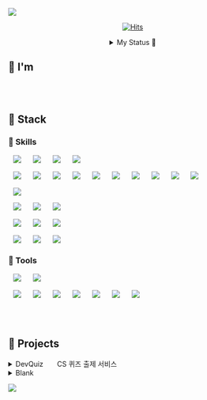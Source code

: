 ![](https://capsule-render.vercel.app/api?type=waving&height=250&color=8252f3&text=Youkam%20Jeong&section=header&fontAlignY=32&fontAlign=50&descAlignY=55&fontColor=FFFFFF&desc=H%20.%20Choi&descSize=20&descAlign=73&reversal=false)
 
<!-- ![](https://capsule-render.vercel.app/api?type=waving&height=300&color=8252f3&text=Youkam%20Jeong&fontColor=ffffff&fontAlignY=40&desc=H.%20Choi&descAlignY=50) -->
<!-- ![](https://capsule-render.vercel.app/api?type=slice&height=250&color=8252f3&text=Youkam%20Jeong&section=header&fontAlignY=32&fontAlign=71&descAlignY=46&rotate=16&fontColor=FFFFFF&desc=H.Choi&descSize=20&descAlign=90) -->

<div align = "center"> 

[![Hits](https://hits.seeyoufarm.com/api/count/incr/badge.svg?url=https%3A%2F%2Fgithub.com%2FYoukamii&count_bg=%23BD43FF&title_bg=%23555555&icon=github.svg&icon_color=%23E7E7E7&title=Visitors&edge_flat=false)](https://hits.seeyoufarm.com)  

<details>
    <summary> My Status 🦭 </summary>

<a href="https://github.com/Youkamii/github-readme-stats"> 
    <img src="https://github-readme-stats.vercel.app/api/top-langs/?username=Youkamii&layout=donut&show_icons=true&theme=material-palenight&hide_border=true&bg_color=20232a&icon_color=58A6FF&text_color=fff&title_color=58A6FF&count_private=true&exclude_repo=Face-Transfer-Application" width=37% />
</a>    
<a href="https://github.com/Youkamii/github-readme-stats"> 
  <img src="https://github-readme-stats-one-bice.vercel.app/api?username=Youkamii&show_icons=true&include_all_commits=true&count_public=true&role=OWNER,ORGANIZATION_MEMBER,COLLABORATOR&theme=material-palenight&hide_border=true&bg_color=20232a&icon_color=58A6FF&text_color=fff&title_color=58A6FF&count_private=true&exclude_repo=Face-Transfer-Application" width=57.7% />
</a>
<a href="https://github.com/Youkamii/github-readme-activity-graph">
    <img src="https://github-readme-activity-graph.vercel.app/graph?username=Youkamii&theme=react-dark&bg_color=20232a&hide_border=true&line=58A6FF&color=58A6FF" width=95%/>
</a>
<br/>

<img src="https://youkamii.github.io/Youkamii/github-contribution-grid-snake.svg" alt="GitHub Snake" />




    
</details>

</div>

## 🐬 I'm

<br/><br/>

## 🪼 Stack

### 🐳 Skills

<!-- Programming Languages -->
<img src="https://img.shields.io/badge/HTML-E34F26?style=flat-square&logo=HTML5&logoColor=white" style="height : auto; margin-left : 10px; margin-right : 10px;"/> <img src="https://img.shields.io/badge/CSS-1572B6?style=flat-square&logo=CSS3&logoColor=white" style="height : auto; margin-left : 10px; margin-right : 10px;"/> <img src="https://img.shields.io/badge/C-A8B9CC?style=flat-square&logo=C&logoColor=white" style="height : auto; margin-left : 10px; margin-right : 10px;"/> <img src="https://img.shields.io/badge/JAVA-007396?style=flat-square&logo=java&logoColor=white" style="height : auto; margin-left : 10px; margin-right : 10px;"/>

<!-- <img src="https://img.shields.io/badge/C++-00599C?style=flat-square&logo=CPLUSPLUS&logoColor=white" style="height : auto; margin-left : 10px; margin-right : 10px;"/> -->


<!-- <img src="https://img.shields.io/badge/JAVASCRIPT-CAC532?style=flat-square&logo=JAVASCRIPT&logoColor=white" style="height : auto; margin-left : 10px; margin-right : 10px;"/> <img src="https://img.shields.io/badge/PYTHON-98FB98?style=flat-square&logo=PYTHON&logoColor=white" style="height : auto; margin-left : 10px; margin-right : 10px;"/> <img src="https://img.shields.io/badge/KOTLIN-8252f3?style=flat-square&logo=KOTLIN&logoColor=white" style="height : auto; margin-left : 10px; margin-right : 10px;"/> -->

<!-- FW LB -->
<img src="https://img.shields.io/badge/SPRING DATA JPA-77B25A?style=flat-square&logo=SPRINGDATAJPA&logoColor=white" style="height : auto; margin-left : 10px; margin-right : 10px;"/> <img src="https://img.shields.io/badge/SPRING-6DB33F?style=flat-square&logo=SPRING&logoColor=white" style="height : auto; margin-left : 10px; margin-right : 10px;"/> <img src="https://img.shields.io/badge/SPRINGBOOT-8BC34A?style=flat-square&logo=SPRINGBOOT&logoColor=white" style="height : auto; margin-left : 10px; margin-right : 10px;"/> <img src="https://img.shields.io/badge/SPRING MVC-9CCC65?style=flat-square&logo=SPRING&logoColor=white" style="height : auto; margin-left : 10px; margin-right : 10px;"/> <img src="https://img.shields.io/badge/SPRING REST API-AED581?style=flat-square&logo=SPRING&logoColor=white" style="height : auto; margin-left : 10px; margin-right : 10px;"/> <img src="https://img.shields.io/badge/SPRING SECURITY-C5E1A5?style=flat-square&logo=SPRING SECURITY&logoColor=white" style="height : auto; margin-left : 10px; margin-right : 10px;"/> <img src="https://img.shields.io/badge/SPRING BATCH-DCEDC8?style=flat-square&logo=SPRING BATCH&logoColor=white" style="height : auto; margin-left : 10px; margin-right : 10px;"/> <img src="https://img.shields.io/badge/QUERYDSL-4D4D4D?style=flat-square&logo=QUERYDSL&logoColor=white" style="height : auto; margin-left : 10px; margin-right : 10px;"/> <img src="https://img.shields.io/badge/THYMELEAF-005F0F?style=flat-square&logo=THYMELEAF&logoColor=white" style="height : auto; margin-left : 10px; margin-right : 10px;"/> <img src="https://img.shields.io/badge/BOOTSTRAP-7952B3?style=flat-square&logo=BOOTSTRAP&logoColor=white" style="height : auto; margin-left : 10px; margin-right : 10px;"/>

<!-- <img src="https://img.shields.io/badge/TYPESCRIPT-3178C6?style=flat-square&logo=TYPESCRIPT&logoColor=white" style="height : auto; margin-left : 10px; margin-right : 10px;"/> -->

<!-- API -->
<img src="https://img.shields.io/badge/GPTAPI-412991?style=flat-square&logo=OPENAI&logoColor=white" style="height : auto; margin-left : 10px; margin-right : 10px;"/>

<!-- DB -->
<img src="https://img.shields.io/badge/MYSQL-4479A1?style=flat-square&logo=MYSQL&logoColor=white" style="height : auto; margin-left : 10px; margin-right : 10px;"/> <img src="https://img.shields.io/badge/REDIS-DC382D?style=flat-square&logo=REDIS&logoColor=white" style="height : auto; margin-left : 10px; margin-right : 10px;"/> <img src="https://img.shields.io/badge/FIREBASE-FFCA28?style=flat-square&logo=FIREBASE&logoColor=white" style="height : auto; margin-left : 10px; margin-right : 10px;"/>

<!-- CI/CD -->
<img src="https://img.shields.io/badge/Jenkins-D24939?style=flat-square&logo=jenkins&logoColor=white" style="height : auto; margin-left : 10px; margin-right : 10px;"/> <img src="https://img.shields.io/badge/NGINX-009639?style=flat-square&logo=NGINX&logoColor=white" style="height : auto; margin-left : 10px; margin-right : 10px;"/> <img src="https://img.shields.io/badge/DOCKER-2496ED?style=flat-square&logo=DOCKER&logoColor=white" style="height : auto; margin-left : 10px; margin-right : 10px;"/>

<!-- <img src="https://img.shields.io/badge/KUBERNETES-326CE5?style=flat-square&logo=KUBERNETES&logoColor=white" style="height : auto; margin-left : 10px; margin-right : 10px;"/> -->

<!-- SVR TLS -->
<img src="https://img.shields.io/badge/AWS-232F3E?style=flat-square&logo=Amazon AWS&logoColor=white" style="height : auto; margin-left : 10px; margin-right : 10px;"/> <img src="https://img.shields.io/badge/GCP-4285F4?style=flat-square&logo=googlecloud&logoColor=white" style="height : auto; margin-left : 10px; margin-right : 10px;"/> <img src="https://img.shields.io/badge/VERCEL-000000?style=flat-square&logo=VERCEL&logoColor=white" style="height : auto; margin-left : 10px; margin-right : 10px;"/>

### 🪸 Tools

<!-- DEV TLS -->
<img src="https://img.shields.io/badge/INTELLIJ-000000?style=flat-square&logo=IntelliJ IDEA&logoColor=white" style="height : auto; margin-left : 10px; margin-right : 10px;"/> <img src="https://img.shields.io/badge/VSCODE-007ACC?style=flat-square&logo=Visual Studio Code&logoColor=white" style="height : auto; margin-left : 10px; margin-right : 10px;"/>

<!-- CM TLS -->
<img src="https://img.shields.io/badge/POSTMAN-FF6C37?style=flat-square&logo=POSTMAN&logoColor=white" style="height : auto; margin-left : 10px; margin-right : 10px;"/> <img src="https://img.shields.io/badge/NOTION-000000?style=flat-square&logo=NOTION&logoColor=white" style="height : auto; margin-left : 10px; margin-right : 10px;"/> <img src="https://img.shields.io/badge/ERDCLOUD-778899?style=flat-square&logo=ERDCLOUD&logoColor=white" style="height : auto; margin-left : 10px; margin-right : 10px;"/> <img src="https://img.shields.io/badge/GIT-E34F26?style=flat-square&logo=GIT&logoColor=white" style="height : auto; margin-left : 10px; margin-right : 10px;"/> <img src="https://img.shields.io/badge/GITHUB-181717?style=flat-square&logo=GITHUB&logoColor=white" style="height : auto; margin-left : 10px; margin-right : 10px;"/> <img src="https://img.shields.io/badge/GOOGLE DOCS-4285F4?style=flat-square&logo=GOOGLE DOCS&logoColor=white" style="height : auto; margin-left : 10px; margin-right : 10px;"/> <img src="https://img.shields.io/badge/DISCORD-5865F2?style=flat-square&logo=DISCORD&logoColor=white" style="height : auto; margin-left : 10px; margin-right : 10px;"/> 

<br/><br/>

## 🐚 Projects

<details>
    <summary> DevQuiz　　CS 퀴즈 출제 서비스 </summary>

<div align = "center">

## DevQuiz        

</div>

<img src="https://github.com/Junghwan1106/KIOSK/blob/master/%EB%AC%B8%EC%A0%9C%2012%EA%B0%9C%20%EC%9E%88%EB%8A%94.gif?raw=true" />

<br/>

- 프로젝트 지속기간: 2023.01.04-2023.02.07
- 개발 언어: <img src="https://img.shields.io/badge/Java-007396?style=flat&logo=Java&logoColor=white" /> <img src="https://img.shields.io/badge/SPRING-FFA07A?style=flat-square&logo=SPRING&logoColor=white" style="height : auto; margin-left : 200px; margin-right : 10px;"/> <img src="https://img.shields.io/badge/react-black.svg?style=flat&logo=react&logoColor=skyblue" />
- 사용 기술: <img src="https://img.shields.io/badge/AWS-E34F26?style=flat-square&logo=Amazon AWS&logoColor=white" style="height : auto; margin-left : 200px; margin-right : 10px;"/> <img src="https://img.shields.io/badge/GPTAPI-9370DB?style=flat-square&logo=OPENAI&logoColor=white" style="height : auto; margin-left : 200px; margin-right : 10px;"/> <img src="https://img.shields.io/badge/DOCKER-9370DB?style=flat-square&logo=DOCKER&logoColor=white" style="height : auto; margin-left : 200px; margin-right : 10px;"/> <img src="https://img.shields.io/badge/SPRING BATCH-DCEDC8?style=flat-square&logo=SPRING BATCH&logoColor=white" style="height : auto; margin-left : 10px; margin-right : 10px;"/>


### 개요
개발자의, 개발자에 의한, 개발자를 위한 CS 면접 준비 퀴즈 사이트.<br>
개발자 및 개발 지망생을 위해 개발 관련 퀴즈를 4지선다 형식으로 제공합니다.<br>
팀 또는 개인으로 사용 가능하며, 비회원 및 회원(깃허브 소셜 로그인) 모두 이용 가능합니다.<br>
- [DevQuiz](https://github.com/spartaSpringTeamA6/dev-quiz-backend) 
    <br/><br/>    

</details>

<details>
    <summary> Blank </summary>  


<div align = "center">

## .

</div>

- 프로젝트 지속기간:    
- 개발 언어: 

### 개요

- [.](https://.com)
- 
    <br/><br/>
</details>


![](https://capsule-render.vercel.app/api?type=waving&height=150&color=8252f3&section=footer&fontAlignY=32&fontAlign=50&descAlignY=74&fontColor=FFFFFF&desc=Hello%20World%20🫠🫠&descSize=20&descAlign=65&reversal=false)


<!-- ![](https://capsule-render.vercel.app/api?type=slice&height=150&color=8252f3&section=footer) -->








<!-- <div style="display: flex; justify-content: space-around;"> 
  <a href="https://github.com/Youkamii/github-readme-stats">
    <img src="https://github-readme-stats.vercel.app/api/top-langs/?username=Youkamii" />
  </a>  
<a href="https://github.com/Youkamii/github-readme-stats">
    <img src="https://github-readme-stats-one-bice.vercel.app/api?username=Youkamii&show_icons=true&include_all_commits=true&count_public=true&role=OWNER,ORGANIZATION_MEMBER,COLLABORATOR" /> -->


